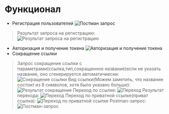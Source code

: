 # Функционал
* Регистрация пользователей
![Постман запрос](https://i.ibb.co/PDGR8JW/Register.jpg)
> Результат запроса на регистрацию:
![Результат запроса на регистрацию](https://i.ibb.co/NS2gMkP/Register-Result.jpg)
* Авторизация и получение токена
![Авторизация и получение токена](https://i.ibb.co/kHhqNbQ/Auth.jpg)
* Сокращение ссылки
> Запрос сокращение ссылки с параметрами(ссылка,тип,сокращенное название)если не указать название, оно сгенерируется автоматичиески:
![Сокращение ссылки](https://i.ibb.co/cDPMd35/LinkAdd.jpg)
> Вид ссылки(Можем заметить, что название состоит из 8 символов, хотя было указано больше):
![Результат сокращения](https://i.ibb.co/RBq8yf9/image.png)
> Переход по ссылке:
![Переход](https://i.ibb.co/Y7TyHR0/image.png)
> Результат перехода:
![Переход](https://i.ibb.co/vQj7GHT/image.png)
> Переход по приватной ссылке(приват ссылка):
![Переход по приватной ссылке](https://i.ibb.co/xDnC6h9/image.png)
> Postman-запрос:
![Постман-запрос](https://i.ibb.co/xm7ZXdL/image.png)
